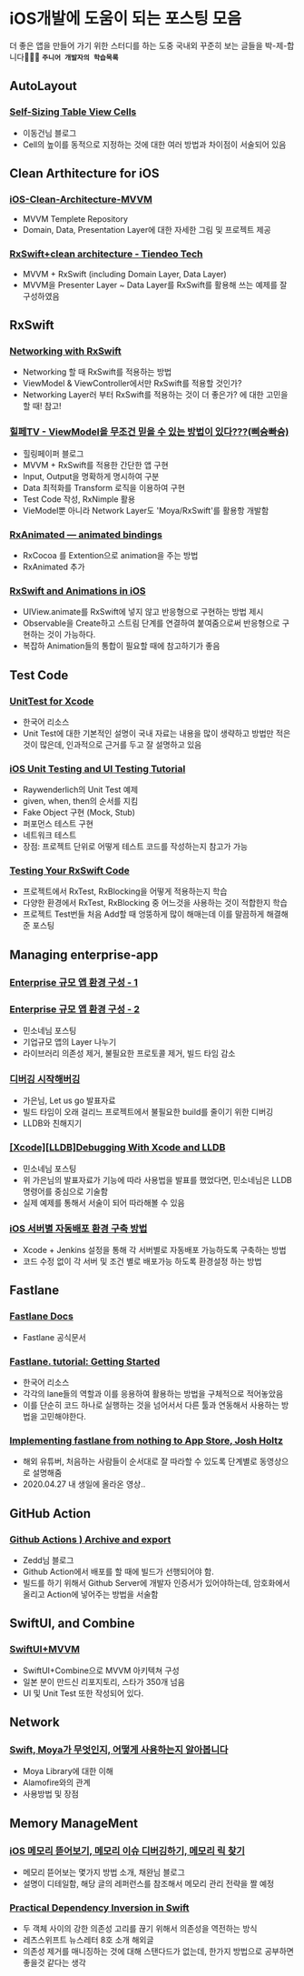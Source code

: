 # iOS개발에 도움이 되는 포스팅 모음
더 좋은 앱을 만들어 가기 위한 스터디를 하는 도중 국내외 꾸준히 보는 글들을 박-제-합니다👩🏻‍💻
__`주니어 개발자의 학습목록`__


## AutoLayout 
### [Self-Sizing Table View Cells](https://baked-corn.tistory.com/124)
- 이동건님 블로그
- Cell의 높이를 동적으로 지정하는 것에 대한 여러 방법과 차이점이 서술되어 있음

## Clean Arthitecture for iOS
### [iOS-Clean-Architecture-MVVM](https://github.com/kudoleh/iOS-Clean-Architecture-MVVM)
- MVVM Templete Repository
- Domain, Data, Presentation Layer에 대한 자세한 그림 및 프로젝트 제공

### [RxSwift+clean architecture - Tiendeo Tech](https://medium.com/tiendeo-tech/ios-rxswift-clean-architecture-d7e9eaa60ba)
- MVVM + RxSwift (including Domain Layer,  Data Layer)
- MVVM을 Presenter Layer ~ Data Layer를 RxSwift를 활용해 쓰는 예제를 잘 구성하였음

## RxSwift
### [Networking with RxSwift](https://www.netguru.com/codestories/networking-with-rxswift)
- Networking 할 때 RxSwift를 적용하는 방법
- ViewModel & ViewController에서만 RxSwift를 적용할 것인가? 
- Networking Layer러 부터 RxSwift를 적용하는 것이 더 좋은가? 에 대한 고민을 할 때! 참고!

### [힐페TV - ViewModel을 무조건 믿을 수 있는 방법이 있다???(삐슝빠슝)](https://blog.gangnamunni.com/post/HealingPaperTV-ViewModel-Test)
- 힐링페이퍼 블로그
- MVVM + RxSwift를 적용한 간단한 앱 구현
- Input, Output을 명확하게 명시하여 구분
- Data 최적화를 Transform 로직을 이용하여 구현
- Test Code 작성, RxNimple 활용
- VieModel뿐 아니라 Network Layer도 'Moya/RxSwift'를 활용항 개발함

### [RxAnimated — animated bindings](https://medium.com/flawless-app-stories/rxanimated-animated-bindings-c5daa7f7d591)
- RxCocoa 를 Extention으로 animation을 주는 방법
- RxAnimated 추가 

### [RxSwift and Animations in iOS](https://www.toptal.com/ios/rxswift-animations-ios)
- UIView.animate를 RxSwift에 넣지 않고 반응형으로 구현하는 방법 제시
- Observable을 Create하고 스트림 단계를 연결하여 붙여줌으로써 반응형으로 구현하는 것이 가능하다.
- 복잡하 Animation들의 통합이 필요할 때에 참고하기가 좋음

## Test Code 
### [UnitTest for Xcode](https://velog.io/@wimes/UnitTest-for-Xcode)
- 한국어 리소스
- Unit Test에 대한 기본적인 설명이 국내 자료는 내용을 많이 생략하고 방법만 적은 것이 많은데, 인과적으로 근거를 두고 잘 설명하고 있음

### [iOS Unit Testing and UI Testing Tutorial](https://www.raywenderlich.com/960290-ios-unit-testing-and-ui-testing-tutorial)
- Raywenderlich의 Unit Test 예제
- given, when, then의 순서를 지킴
- Fake Object 구현 (Mock, Stub)
- 퍼포먼스 테스트 구현
- 네트워크 테스트
- 장점: 프로젝트 단위로 어떻게 테스트 코드를 작성하는지 참고가 가능

### [Testing Your RxSwift Code](https://www.raywenderlich.com/7408-testing-your-rxswift-code)
- 프로젝트에서 RxTest, RxBlocking을 어떻게 적용하는지 학습
- 다양한 환경에서 RxTest, RxBlocking 중 어느것을 사용하는 것이 적합한지 학습
- 프로젝트 Test번들 처음 Add할 때 엉뚱하게 많이 해매는데 이를 말끔하게 해결해준 포스팅

## Managing enterprise-app
### [Enterprise 규모 앱 환경 구성 - 1](http://minsone.github.io/ios/mac/ios-enterprise-app-configuration-1)
### [Enterprise 규모 앱 환경 구성 - 2](http://minsone.github.io/ios/mac/ios-enterprise-app-configuration-2)
- 민소네님 포스팅
- 기업규모 앱의 Layer 나누기
- 라이브러리 의존성 제거, 불필요한 프로토콜 제거, 빌드 타임 감소

### [디버깅 시작해버깅](https://speakerdeck.com/gaeun/dibeoging-sijaghaebeoging)
- 가은님, Let us go 발표자료
- 빌드 타임이 오래 걸리느 프로젝트에서 불필요한 build를 줄이기 위한 디버깅
- LLDB와 친해지기

### [[Xcode][LLDB]Debugging With Xcode and LLDB](http://minsone.github.io/ios/mac/xcode-lldb-debugging-with-xcode-and-lldb)
- 민소네님 포스팅 
- 위 가은님의 발표자료가 기능에 따라 사용법을 발표를 했었다면, 민소네님은 LLDB 명령어를 중심으로 기술함
- 실제 예제를 통해서 서술이 되어 따라해볼 수 있음

### [iOS 서버별 자동배포 환경 구축 방법](https://magicmon.github.io/2019/01/07/iOS-Automated-Deployment-Environment/)
- Xcode + Jenkins 설정을 통해 각 서버별로 자동배포 가능하도록 구축하는 방법
- 코드 수정 없이 각 서버 및 조건 별로 배포가능 하도록 환경설정 하는 방법

## Fastlane
### [Fastlane Docs](https://docs.fastlane.tools/getting-started/ios/setup/)
- Fastlane 공식문서

### [Fastlane. tutorial: Getting Started](https://devmjun.github.io/archive/Fastlane)
- 한국어 리소스
- 각각의 lane들의 역할과 이를 응용하여 활용하는 방법을 구체적으로 적어놓았음
- 이를 단순히 코드 하나로 실행하는 것을 넘어서서 다른 툴과 연동해서 사용하는 방법을 고민해야한다.

### [Implementing fastlane from nothing to App Store, Josh Holtz](https://www.youtube.com/watch?v=6Jz-Ywxki0U)
- 해외 유튜버, 처음하는 사람들이 순서대로 잘 따라할 수 있도록 단계별로 동영상으로 설명해줌
- 2020.04.27 내 생일에 올라온 영상..

## GitHub Action
### [Github Actions ) Archive and export](https://zeddios.tistory.com/1033)
- Zedd님 블로그
- Github Action에서 배포를 할 때에 빌드가 선행되어야 함.
- 빌드를 하기 위해서 Github Server에 개발자 인증서가 있어야하는데, 암호화에서 올리고 Action에 넣어주는 방법을 서술함


## SwiftUI, and Combine
### [SwiftUI+MVVM](https://github.com/kitasuke/SwiftUI-MVVM)
- SwiftUI+Combine으로 MVVM 아키텍쳐 구성
- 일본 분이 만드신 리포지토리, 스타가 350개 넘음
- UI 및 Unit Test 또한 작성되어 있다.

## Network 
### [Swift, Moya가 무엇인지, 어떻게 사용하는지 알아봅니다](https://devmjun.github.io/archive/Moya-Tutorial)
- Moya Library에 대한 이해
-  Alamofire와의 관계
-  사용방법 및 장점

## Memory ManageMent
### [iOS 메모리 뜯어보기, 메모리 이슈 디버깅하기, 메모리 릭 찾기](https://seizze.github.io/2019/12/20/iOS-메모리-뜯어보기,-메모리-이슈-디버깅하기,-메모리-릭-찾기.html)
- 메모리 뜯어보는 몇가지 방법 소개, 채완님 블로그
- 설명이 디테일함, 해당 글의 레퍼런스를 참조해서 메모리 관리 전략을 짤 예정

### [Practical Dependency Inversion in Swift](https://medium.com/flawless-app-stories/practical-dependency-inversion-in-swift-1c1142161a8)
- 두 객체 사이의 강한 의존성 고리를 끊기 위해서 의존성을 역전하는 방식
- 레츠스위프트 뉴스레터 8호 소개 해외글
- 의존성 제거를 매니징하는 것에 대해 스탠다드가 없는데, 한가지 방법으로 공부하면 좋을것 같다는 생각


